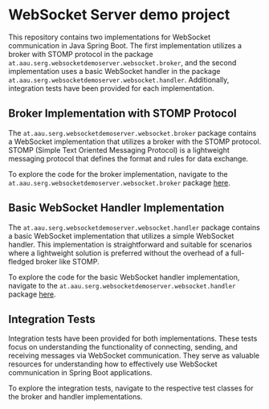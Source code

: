 # WebSocket Server demo project 

This repository contains two implementations for WebSocket communication in Java Spring Boot. The first implementation utilizes a broker with STOMP protocol in the package `at.aau.serg.websocketdemoserver.websocket.broker`, and the second implementation uses a basic WebSocket handler in the package `at.aau.serg.websocketdemoserver.websocket.handler`. Additionally, integration tests have been provided for each implementation.

## Broker Implementation with STOMP Protocol

The `at.aau.serg.websocketdemoserver.websocket.broker` package contains a WebSocket implementation that utilizes a broker with the STOMP protocol. STOMP (Simple Text Oriented Messaging Protocol) is a lightweight messaging protocol that defines the format and rules for data exchange. 

To explore the code for the broker implementation, navigate to the `at.aau.serg.websocketdemoserver.websocket.broker` package [here](src/main/java/at/aau/se2/cluedo/websocket/broker).

## Basic WebSocket Handler Implementation

The `at.aau.serg.websocketdemoserver.websocket.handler` package contains a basic WebSocket implementation that utilizes a simple WebSocket handler. This implementation is straightforward and suitable for scenarios where a lightweight solution is preferred without the overhead of a full-fledged broker like STOMP.

To explore the code for the basic WebSocket handler implementation, navigate to the `at.aau.serg.websocketdemoserver.websocket.handler` package [here](src/main/java/at/aau/se2/cluedo/websocket/handler).

## Integration Tests

Integration tests have been provided for both implementations. These tests focus on understanding the functionality of connecting, sending, and receiving messages via WebSocket communication. They serve as valuable resources for understanding how to effectively use WebSocket communication in Spring Boot applications.

To explore the integration tests, navigate to the respective test classes for the broker and handler implementations.
